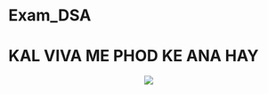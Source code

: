 # Exam_DSA
<p align="center">
<h1> KAL VIVA ME PHOD KE ANA HAY </h1>
</p>
<p align="center">
<img src="http://gif-free.com/uploads/posts/2017-06/1497161112_dale-cooper-thumbs-up.gif" />
</p>
